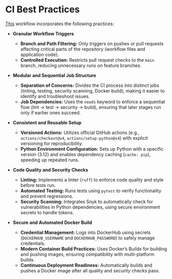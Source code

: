# CI Best Practices 

[This](/.github/workflows/python.yaml) workflow incorporates the following practices:

- **Granular Workflow Triggers**
  - **Branch and Path Filtering:** Only triggers on pushes or pull requests affecting critical parts of the repository (workflow files and application code).
  - **Controlled Execution:** Restricts pull request checks to the `main` branch, reducing unnecessary runs on feature branches.

- **Modular and Sequential Job Structure**
  - **Separation of Concerns:** Divides the CI process into distinct jobs (linting, testing, security scanning, Docker build), making it easier to identify and troubleshoot issues.
  - **Job Dependencies:** Uses the `needs` keyword to enforce a sequential flow (lint → test → security → build), ensuring that later stages run only if earlier ones succeed.

- **Consistent and Reusable Setup**
  - **Versioned Actions:** Utilizes official GitHub actions (e.g., `actions/checkout@v4`, `actions/setup-python@v4`) with explicit versioning for reproducibility.
  - **Python Environment Configuration:** Sets up Python with a specific version (3.12) and enables dependency caching (`cache: pip`), speeding up repeated runs.

- **Code Quality and Security Checks**
  - **Linting:** Implements a linter (`ruff`) to enforce code quality and style before tests run.
  - **Automated Testing:** Runs tests using `pytest` to verify functionality and prevent regressions.
  - **Security Scanning:** Integrates Snyk to automatically check for vulnerabilities in Python dependencies, using secure environment secrets to handle tokens.

- **Secure and Automated Docker Build**
  - **Credential Management:** Logs into DockerHub using secrets (`DOCKERHUB_USERNAME` and `DOCKERHUB_PASSWORD`) to safely manage credentials.
  - **Modern Container Build Practices:** Uses Docker’s Buildx for building and pushing images, ensuring compatibility with multi-platform builds.
  - **Continuous Deployment Readiness:** Automatically builds and pushes a Docker image after all quality and security checks pass.
